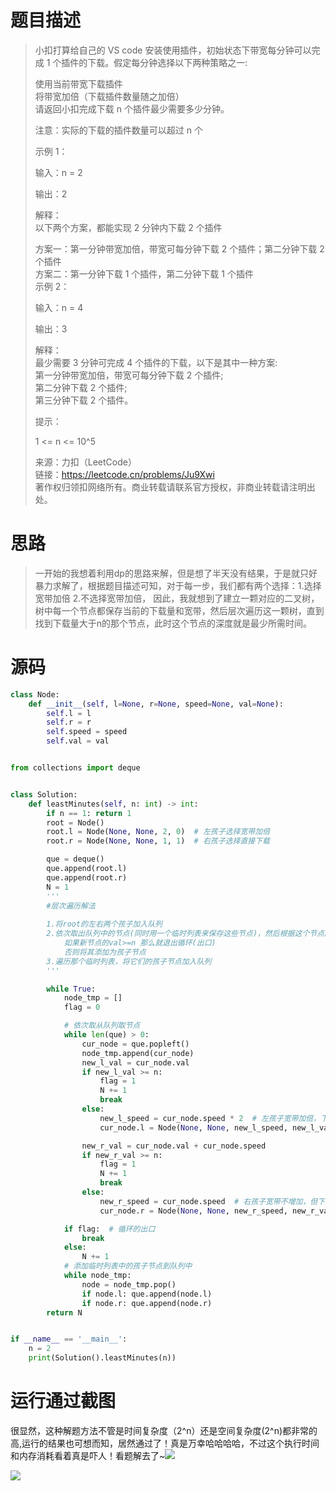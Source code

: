 
<BlogInfo id="1329" title="leetcode之下载插件(这个运行结果有点瘆人~)" author="白日梦想猿" pv=0 read_times=0 pre_cost_time="99" category="leetcode100题" tag_list="['leetcode', '              二叉树']" create_time="2022.06.18 21:08:28.767293" update_time="2022.06.18 21:08:28" />

#  题目描述

> 小扣打算给自己的 VS code 安装使用插件，初始状态下带宽每分钟可以完成 1 个插件的下载。假定每分钟选择以下两种策略之一:
>
> 使用当前带宽下载插件  
>  将带宽加倍（下载插件数量随之加倍）  
>  请返回小扣完成下载 n 个插件最少需要多少分钟。
>
> 注意：实际的下载的插件数量可以超过 n 个
>
> 示例 1：
>
> 输入：n = 2
>
> 输出：2
>
> 解释：  
>  以下两个方案，都能实现 2 分钟内下载 2 个插件
>
> 方案一：第一分钟带宽加倍，带宽可每分钟下载 2 个插件；第二分钟下载 2 个插件  
>  方案二：第一分钟下载 1 个插件，第二分钟下载 1 个插件  
>  示例 2：
>
> 输入：n = 4
>
> 输出：3
>
> 解释：  
>  最少需要 3 分钟可完成 4 个插件的下载，以下是其中一种方案:  
>  第一分钟带宽加倍，带宽可每分钟下载 2 个插件;  
>  第二分钟下载 2 个插件;  
>  第三分钟下载 2 个插件。
>
> 提示：
>
> 1 <= n <= 10^5
>
> 来源：力扣（LeetCode）  
>  链接：https://leetcode.cn/problems/Ju9Xwi  
>  著作权归领扣网络所有。商业转载请联系官方授权，非商业转载请注明出处。



# 思路

> 一开始的我想着利用dp的思路来解，但是想了半天没有结果，于是就只好暴力求解了，根据题目描述可知，对于每一步，我们都有两个选择：1.选择宽带加倍
> 2.不选择宽带加倍，
> 因此，我就想到了建立一颗对应的二叉树，树中每一个节点都保存当前的下载量和宽带，然后层次遍历这一颗树，直到找到下载量大于n的那个节点，此时这个节点的深度就是最少所需时间。

# 源码


```python
class Node:
    def __init__(self, l=None, r=None, speed=None, val=None):
        self.l = l
        self.r = r
        self.speed = speed
        self.val = val


from collections import deque


class Solution:
    def leastMinutes(self, n: int) -> int:
        if n == 1: return 1
        root = Node()
        root.l = Node(None, None, 2, 0)  # 左孩子选择宽带加倍
        root.r = Node(None, None, 1, 1)  # 右孩子选择直接下载

        que = deque()
        que.append(root.l)
        que.append(root.r)
        N = 1
        '''
        #层次遍历解法
        
        1.将root的左右两个孩子加入队列
        2.依次取出队列中的节点(同时用一个临时列表来保存这些节点)，然后根据这个节点的speed(带宽)和val(下载量)建立新的节点(就是它的左右孩子)
            如果新节点的val>=n 那么就退出循环(出口)
            否则将其添加为孩子节点
        3.遍历那个临时列表，将它们的孩子节点加入队列
        '''

        while True:
            node_tmp = []
            flag = 0

            # 依次取从队列取节点
            while len(que) > 0:
                cur_node = que.popleft()
                node_tmp.append(cur_node)
                new_l_val = cur_node.val
                if new_l_val >= n:
                    flag = 1
                    N += 1
                    break
                else:
                    new_l_speed = cur_node.speed * 2  # 左孩子宽带加倍，下载量不增加
                    cur_node.l = Node(None, None, new_l_speed, new_l_val)

                new_r_val = cur_node.val + cur_node.speed
                if new_r_val >= n:
                    flag = 1
                    N += 1
                    break
                else:
                    new_r_speed = cur_node.speed  # 右孩子宽带不增加，但下载量增加
                    cur_node.r = Node(None, None, new_r_speed, new_r_val)

            if flag:  # 循环的出口
                break
            else:
                N += 1
            # 添加临时列表中的孩子节点到队列中
            while node_tmp:
                node = node_tmp.pop()
                if node.l: que.append(node.l)
                if node.r: que.append(node.r)
        return N


if __name__ == '__main__':
    n = 2
    print(Solution().leastMinutes(n))
```


# 运行通过截图

很显然，这种解题方法不管是时间复杂度（2^n）还是空间复杂度(2^n)都非常的高,运行的结果也可想而知，居然通过了！真是万幸哈哈哈哈，不过这个执行时间和内存消耗看着真是吓人！看题解去了~![](https://img-blog.csdnimg.cn/0348334dab0745c9b16e60d669ae57df.gif)



![](../media/image/2022/06/18/image-20220618210752-1.png)
